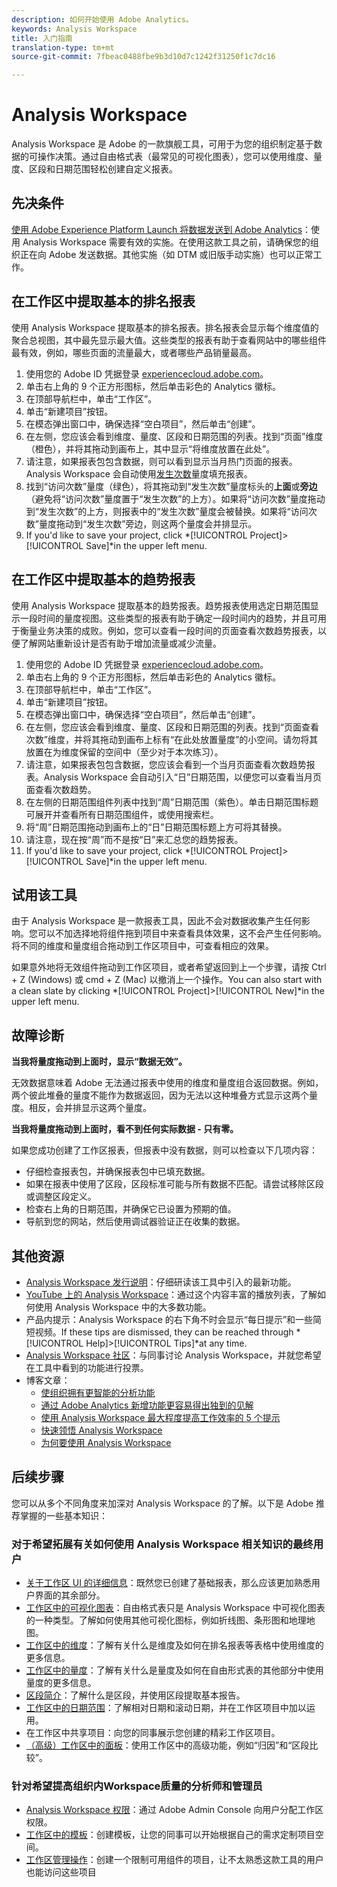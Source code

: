 ```yaml
---
description: 如何开始使用 Adobe Analytics。
keywords: Analysis Workspace
title: 入门指南
translation-type: tm+mt
source-git-commit: 7fbeac0488fbe9b3d10d7c1242f31250f1c7dc16

---
```



# Analysis Workspace

Analysis Workspace 是 Adobe 的一款旗舰工具，可用于为您的组织制定基于数据的可操作决策。通过自由格式表（最常见的可视化图表），您可以使用维度、量度、区段和日期范围轻松创建自定义报表。

## 先决条件

[使用 Adobe Experience Platform Launch 将数据发送到 Adobe Analytics](/help/implement/launch/validate-publish-prod.md)：使用 Analysis Workspace 需要有效的实施。在使用这款工具之前，请确保您的组织正在向 Adobe 发送数据。其他实施（如 DTM 或旧版手动实施）也可以正常工作。

## 在工作区中提取基本的排名报表

使用 Analysis Workspace 提取基本的排名报表。排名报表会显示每个维度值的聚合总视图，其中最先显示最大值。这些类型的报表有助于查看网站中的哪些组件最有效，例如，哪些页面的流量最大，或者哪些产品销量最高。

1. 使用您的 Adobe ID 凭据登录 [experiencecloud.adobe.com](https://experiencecloud.adobe.com)。
2. 单击右上角的 9 个正方形图标，然后单击彩色的 Analytics 徽标。
3. 在顶部导航栏中，单击“工作区”。
4. 单击“新建项目”按钮。
5. 在模态弹出窗口中，确保选择“空白项目”，然后单击“创建”。
6. 在左侧，您应该会看到维度、量度、区段和日期范围的列表。找到“页面”维度（橙色），并将其拖动到画布上，其中显示“将维度放置在此处”。
7. 请注意，如果报表包包含数据，则可以看到显示当月热门页面的报表。Analysis Workspace 会自动使用[发生次数](/help/components/c-variables/c-metrics/metrics-occurrences.md)量度填充报表。
8. 找到“访问次数”量度（绿色），将其拖动到“发生次数”量度标头的&#x200B;**上面**&#x200B;或&#x200B;**旁边**（避免将“访问次数”量度置于“发生次数”的上方）。如果将“访问次数”量度拖动到“发生次数”的上方，则报表中的“发生次数”量度会被替换。如果将“访问次数”量度拖动到“发生次数”旁边，则这两个量度会并排显示。
9. If you&#39;d like to save your project, click *[!UICONTROL Project]>[!UICONTROL Save]*in the upper left menu.

## 在工作区中提取基本的趋势报表

使用 Analysis Workspace 提取基本的趋势报表。趋势报表使用选定日期范围显示一段时间的量度视图。这些类型的报表有助于确定一段时间内的趋势，并且可用于衡量业务决策的成败。例如，您可以查看一段时间的页面查看次数趋势报表，以便了解网站重新设计是否有助于增加流量或减少流量。

1. 使用您的 Adobe ID 凭据登录 [experiencecloud.adobe.com](https://experiencecloud.adobe.com)。
2. 单击右上角的 9 个正方形图标，然后单击彩色的 Analytics 徽标。
3. 在顶部导航栏中，单击“工作区”。
4. 单击“新建项目”按钮。
5. 在模态弹出窗口中，确保选择“空白项目”，然后单击“创建”。
6. 在左侧，您应该会看到维度、量度、区段和日期范围的列表。找到“页面查看次数”维度，并将其拖动到画布上标有“在此处放置量度”的小空间。请勿将其放置在为维度保留的空间中（至少对于本次练习）。
7. 请注意，如果报表包包含数据，您应该会看到一个当月页面查看次数趋势报表。Analysis Workspace 会自动引入“日”日期范围，以便您可以查看当月页面查看次数趋势。
8. 在左侧的日期范围组件列表中找到“周”日期范围（紫色）。单击日期范围标题可展开并查看所有日期范围组件，或使用搜索栏。
9. 将“周”日期范围拖动到画布上的“日”日期范围标题上方可将其替换。
10. 请注意，现在按“周”而不是按“日”来汇总您的趋势报表。
11. If you&#39;d like to save your project, click *[!UICONTROL Project]>[!UICONTROL Save]*in the upper left menu.

## 试用该工具

由于 Analysis Workspace 是一款报表工具，因此不会对数据收集产生任何影响。您可以不加选择地将组件拖到项目中来查看具体效果，这不会产生任何影响。将不同的维度和量度组合拖动到工作区项目中，可查看相应的效果。

如果意外地将无效组件拖动到工作区项目，或者希望返回到上一个步骤，请按 Ctrl + Z (Windows) 或 cmd + Z (Mac) 以撤消上一个操作。You can also start with a clean slate by clicking *[!UICONTROL Project]>[!UICONTROL New]*in the upper left menu.

## 故障诊断

**当我将量度拖动到上面时，显示“数据无效”。**

无效数据意味着 Adobe 无法通过报表中使用的维度和量度组合返回数据。例如，两个彼此堆叠的量度不能作为数据返回，因为无法以这种堆叠方式显示这两个量度。相反，会并排显示这两个量度。

**当我将量度拖动到上面时，看不到任何实际数据 - 只有零。**

如果您成功创建了工作区报表，但报表中没有数据，则可以检查以下几项内容：

* 仔细检查报表包，并确保报表包中已填充数据。
* 如果在报表中使用了区段，区段标准可能与所有数据不匹配。请尝试移除区段或调整区段定义。
* 检查右上角的日期范围，并确保它已设置为预期的值。
* 导航到您的网站，然后使用调试器验证正在收集的数据。

## 其他资源

* [Analysis Workspace 发行说明](/help/analyze/analysis-workspace/new-features-in-analysis-workspace.md)：仔细研读该工具中引入的最新功能。
* [YouTube 上的 Analysis Workspace](https://www.youtube.com/playlist?list=PL2tCx83mn7GuNnQdYGOtlyCu0V5mEZ8sS)：通过这个内容丰富的播放列表，了解如何使用 Analysis Workspace 中的大多数功能。
* 产品内提示：Analysis Workspace 的右下角不时会显示“每日提示”和一些简短视频。If these tips are dismissed, they can be reached through *[!UICONTROL Help]>[!UICONTROL Tips]*at any time.
* [Analysis Workspace 社区](https://forums.adobe.com/community/experience-cloud/analytics-cloud/analytics/analysis-workspace)：与同事讨论 Analysis Workspace，并就您希望在工具中看到的功能进行投票。
* 博客文章：
   * [使组织拥有更智能的分析功能](https://blogs.adobe.com/digitalmarketing/analytics/adobe-analytics-fall-2016-release-empowering-organizations-smarter-analysis/)
   * [通过 Adobe Analytics 新增功能更容易得出独到的见解](https://blogs.adobe.com/digitalmarketing/analytics/new-adobe-analytics-capabilities-make-powerful-insights-accessible/)
   * [使用 Analysis Workspace 最大程度提高工作效率的 5 个提示](https://blogs.adobe.com/digitalmarketing/analytics/5-tips-maximize-productivity-analysis-workspace/)
   * [快速领悟 Analysis Workspace](https://blogs.adobe.com/digitalmarketing/analytics/faster-insights-with-the-analysis-workspace/)
   * [为何要使用 Analysis Workspace](https://blogs.adobe.com/digitalmarketing/analytics/why-you-should-be-using-analysis-workspace-in-adobe-analytics/)

## 后续步骤

您可以从多个不同角度来加深对 Analysis Workspace 的了解。以下是 Adobe 推荐掌握的一些基本知识：

### 对于希望拓展有关如何使用 Analysis Workspace 相关知识的最终用户

* [关于工作区 UI 的详细信息](/help/analyze/analysis-workspace/build-workspace-project/t-freeform-project.md)：既然您已创建了基础报表，那么应该更加熟悉用户界面的其余部分。
* [工作区中的可视化图表](/help/analyze/analysis-workspace/visualizations/freeform-analysis-visualizations.md)：自由格式表只是 Analysis Workspace 中可视化图表的一种类型。了解如何使用其他可视化图标，例如折线图、条形图和地理地图。
* [工作区中的维度](/help/analyze/analysis-workspace/components/dimensions/t-breakdown-fa.md)：了解有关什么是维度及如何在排名报表等表格中使用维度的更多信息。
* [工作区中的量度](/help/analyze/analysis-workspace/components/apply-create-metrics.md)：了解有关什么是量度及如何在自由形式表的其他部分中使用量度的更多信息。
* [区段简介](/help/analyze/analysis-workspace/components/t-freeform-project-segment.md)：了解什么是区段，并使用区段提取基本报告。
* [工作区中的日期范围](/help/analyze/analysis-workspace/components/calendar-date-ranges/calendar.md)：了解相对日期和滚动日期，并在工作区项目中加以运用。
* 在工作区中共享项目：向您的同事展示您创建的精彩工作区项目。
* [（高级）工作区中的面板](/help/analyze/analysis-workspace/c-panels/panels.md)：使用工作区中的高级功能，例如“归因”和“区段比较”。

### 针对希望提高组织内Workspace质量的分析师和管理员

* [Analysis Workspace 权限](https://docs.adobe.com/content/help/zh-Hans/core-services/interface/manage-users-and-products/admin-getting-started.html)：通过 Adobe Admin Console 向用户分配工作区权限。
* [工作区中的模板](/help/analyze/analysis-workspace/build-workspace-project/starter-projects.md)：创建模板，让您的同事可以开始根据自己的需求定制项目空间。
* [工作区管理操作](/help/analyze/analysis-workspace/curate-share/curate.md)：创建一个限制可用组件的项目，让不太熟悉这款工具的用户也能访问这些项目
